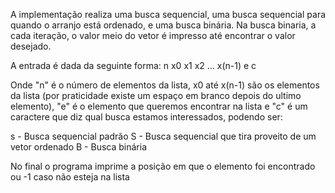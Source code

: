 A implementação realiza uma busca sequencial, uma busca sequencial para quando o arranjo está ordenado, e uma busca binária. Na busca binaria, a cada iteração, o valor meio do vetor é impresso até encontrar o valor desejado.

A entrada é dada da seguinte forma:
n x0 x1 x2 ... x(n-1) e c

Onde "n" é o número de elementos da lista, x0 até x(n-1) são os elementos da lista (por praticidade existe um espaço em branco depois do ultimo elemento), "e" é o elemento que queremos encontrar na lista e "c" é um caractere que diz qual busca estamos interessados, podendo ser:

s - Busca sequencial padrão S - Busca sequencial que tira proveito de um vetor ordenado B - Busca binária

No final o programa imprime a posição em que o elemento foi encontrado ou -1 caso não esteja na lista
